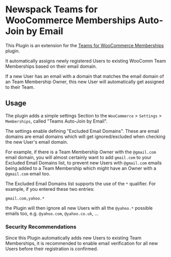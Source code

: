 # Newspack Teams for WooCommerce Memberships Auto-Join by Email

This Plugin is an extension for the [Teams for WooCommerce Memberships](https://woocommerce.com/products/teams-woocommerce-memberships/) plugin.

It automatically assigns newly registered Users to existing WooComm Team Memberships based on their email domain.

If a new User has an email with a domain that matches the email domain of an Team Membership Owner, this new User will automatically get assigned to their Team.

## Usage

The plugin adds a simple settings Section to the `WooCommerce` > `Settings` > `Memberships`, called "Teams Auto-Join by Email".

The settings enable defining "Excluded Email Domains". These are email domains are email domains which will get ignored/excluded when checking the new User's email domain. 

For example, if there is a Team Membership Owner with the `@gmail.com` email domain, you will almost certainly want to add `gmail.com` to your Excluded Email Domains list, to prevent new Users with `@gmail.com` emails being added to a Team Membership which might have an Owner with a `@gmail.com` email too.

The Excluded Email Domains list supports the use of the `*` qualifier. For example, if you entered these two entries:

```
gmail.com,yahoo.*
```

the Plugin will then ignore all new Users with all the `@yahoo.*` possible emails too, e.g. `@yahoo.com`, `@yahoo.co.uk`, ...

### Security Recommendations

Since this Plugin automatically adds new Users to existing Team Memberships, it is recommended to enable email verification for all new Users before their registration is confirmed.